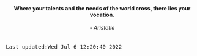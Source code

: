 
<div align="center"><b><span>Where your talents and the needs of the world cross, there lies your vocation.</span></b><br><br><i> - Aristotle</i></div>
<br><br><kbd>Last updated:Wed Jul  6 12:20:40 2022</kbd>